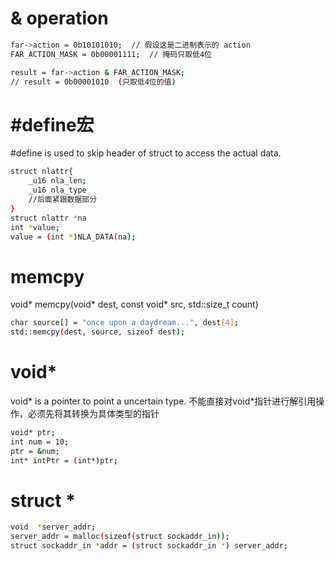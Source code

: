 # & operation
```bash
far->action = 0b10101010;  // 假设这是二进制表示的 action
FAR_ACTION_MASK = 0b00001111;  // 掩码只取低4位

result = far->action & FAR_ACTION_MASK;
// result = 0b00001010  (只取低4位的值)
```
# #define宏
#define is used to skip header of struct to access the actual data.
```bash
struct nlattr{
    _u16 nla_len;
    _u16 nla_type
    //后面紧跟数据部分
}
struct nlattr *na
int *value;
value = (int *)NLA_DATA(na);
```

# memcpy
void* memcpy(void* dest, const void* src, std::size_t count)
```bash
char source[] = "once upon a daydream...", dest[4];
std::memcpy(dest, source, sizeof dest);
```

# void*
void* is a pointer to point a uncertain type. 不能直接对void*指针进行解引用操作，必须先将其转换为具体类型的指针
```bash
void* ptr;
int num = 10;
ptr = &num;
int* intPtr = (int*)ptr;

```

# struct *
```bash
void  *server_addr;
server_addr = malloc(sizeof(struct sockaddr_in));
struct sockaddr_in *addr = (struct sockaddr_in *) server_addr;

```
